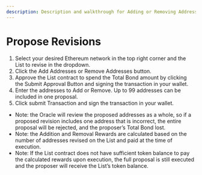 ```yaml
---
description: Description and walkthrough for Adding or Removing Addresses
---
```


# Propose Revisions

1. Select your desired Ethereum network in the top right corner and the List to revise in the dropdown.
2. Click the Add Addresses or Remove Addresses button.
3. Approve the List contract to spend the Total Bond amount by clicking the Submit Approval Button and signing the transaction in your wallet.
4. Enter the addresses to Add or Remove. Up to 99 addresses can be included in one proposal.
5. Click submit Transaction and sign the transaction in your wallet.

* Note: the Oracle will review the proposed addresses as a whole, so if a proposed revision includes one address that is incorrect, the entire proposal will be rejected, and the proposer’s Total Bond lost.
* Note: the Addition and Removal Rewards are calculated based on the number of addresses revised on the List and paid at the time of execution.&#x20;
* Note: If the List contract does not have sufficient token balance to pay the calculated rewards upon execution, the full proposal is still executed and the proposer will receive the List’s token balance.
